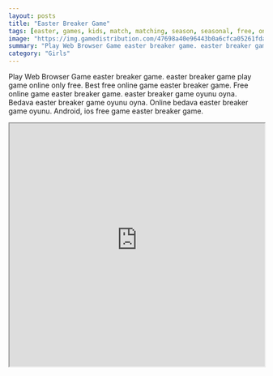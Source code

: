 ```yaml
---
layout: posts
title: "Easter Breaker Game"
tags: [easter, games, kids, match, matching, season, seasonal, free, online, games, oyna, game, free, games, play, play, games]
image: "https://img.gamedistribution.com/47698a40e96443b0a6cfca05261fda7a.jpg"
summary: "Play Web Browser Game easter breaker game. easter breaker game play game online only free. Best free online game easter breaker game. Free online game easter breaker game. easter breaker game oyunu oyna. Bedava easter breaker game oyunu oyna. Online bedava easter breaker game oyunu. Android, ios free game easter breaker game."
category: "Girls"
---
```


Play Web Browser Game easter breaker game. easter breaker game play game online only free. Best free online game easter breaker game. Free online game easter breaker game. easter breaker game oyunu oyna. Bedava easter breaker game oyunu oyna. Online bedava easter breaker game oyunu. Android, ios free game easter breaker game.

<iframe width="100%" height="480px;" src="https://html5.gamedistribution.com/47698a40e96443b0a6cfca05261fda7a/"></iframe>